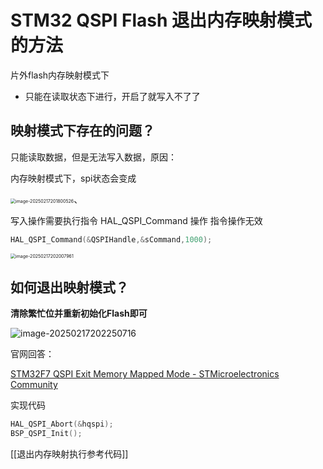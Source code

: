 # STM32 QSPI Flash 退出内存映射模式的方法

片外flash内存映射模式下

- 只能在读取状态下进行，开启了就写入不了了

## 映射模式下存在的问题？

只能读取数据，但是无法写入数据，原因：

内存映射模式下，spi状态会变成

<img src="https://tc8483.oss-cn-beijing.aliyuncs.com/image/image-20250217201800526.png" alt="image-20250217201800526" style="zoom:50%;" />、

写入操作需要执行指令 HAL_QSPI_Command 操作 指令操作无效

```c
HAL_QSPI_Command(&QSPIHandle,&sCommand,1000);
```

<img src="https://tc8483.oss-cn-beijing.aliyuncs.com/image/image-20250217202007961.png" alt="image-20250217202007961" style="zoom:50%;" />



## 如何退出映射模式？

**清除繁忙位并重新初始化Flash即可**

<img src="https://tc8483.oss-cn-beijing.aliyuncs.com/image/image-20250217202250716.png" alt="image-20250217202250716"  />

官网回答：

[STM32F7 QSPI Exit Memory Mapped Mode - STMicroelectronics Community](https://community.st.com/t5/stm32-mcus-products/stm32f7-qspi-exit-memory-mapped-mode/m-p/452589)

实现代码

```c
HAL_QSPI_Abort(&hqspi);
BSP_QSPI_Init();
```

[[退出内存映射执行参考代码]]


